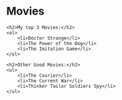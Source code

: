 <!--<!DOCTYPE html>-->
<html lang="en">
<head>
    <meta charset="UTF-8">
    <meta name="viewport" content="width=device-width, initial-scale=1.0">
    <title>Activity 2</title>
</head>
<body>
    <h1>Movies</h1>

    <h2>My top 3 Movies:</h2>
    <ol>
        <li>Doctor Strange</li>
        <li>The Power of the Dog</li>
        <li>The Imitation Game</li>
    </ol>

    <h2>Other Good Movies:</h2>
    <ul>
        <li>The Courier</li>
        <li>The Current War</li>
        <li>Thinker Tailor Soldiers Spy</li>
    </ul>
</body>
</html>

